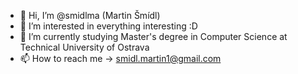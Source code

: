 - 👋 Hi, I’m @smidlma (Martin Šmídl)
- 👀 I’m interested in everything interesting :D
- 🌱 I’m currently studying Master's degree in Computer Science at Technical University of Ostrava
- 📫 How to reach me -> smidl.martin1@gmail.com

<!---
smidlma/smidlma is a ✨ special ✨ repository because its `README.md` (this file) appears on your GitHub profile.
You can click the Preview link to take a look at your changes.
--->
